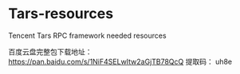 # Tars-resources
Tencent Tars RPC framework needed resources


百度云盘完整包下载地址： 
https://pan.baidu.com/s/1NiF4SELwItw2aGjTB78QcQ
提取码： uh8e
